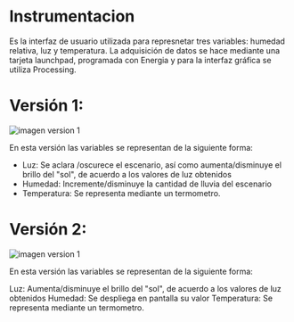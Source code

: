 # Instrumentacion
Es la interfaz de usuario utilizada para represnetar tres variables: humedad relativa, luz y temperatura. La adquisición de datos se hace mediante una tarjeta launchpad, programada con Energia y para la interfaz gráfica se utiliza Processing.

# Versión 1: 

![imagen version 1](http://tareas.tripley.net/wp-content/uploads/2017/01/instru-2-1024x645.jpg)

En esta versión las variables se representan de la siguiente forma:
 * Luz: Se aclara /oscurece el escenario, así como aumenta/disminuye el brillo del "sol", de acuerdo a los valores de luz obtenidos
 * Humedad: Incremente/disminuye la cantidad de lluvia del escenario
 * Temperatura: Se representa mediante un termometro.


# Versión 2: 

![imagen version 1](http://tareas.tripley.net/wp-content/uploads/2017/01/processing-y-eneriga.jpg)

En esta versión las variables se representan de la siguiente forma:

Luz: Aumenta/disminuye el brillo del "sol", de acuerdo a los valores de luz obtenidos
Humedad: Se despliega en pantalla su valor
Temperatura: Se representa mediante un termometro.


